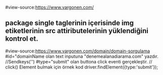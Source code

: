#view-source:https://www.vargonen.com/
## package single taglerinin içerisinde img etiketlerinin src attiributelerinin yüklendiğini kontrol et.
#view-source:https://www.vargonen.com/domain/domain-sorgulama
#id="domainName olan text inputuna "denemealanadiarama.com" yazdır. //Sendkeys('')
#type="submit" olan buttona click eventi gerçekleştir. // click()
Element bulmak için örnek kod driver.findElement({type:'submit'});